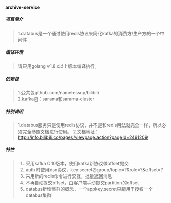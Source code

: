 #### archive-service

##### 项目简介
> 1.databus是一个通过使用redis协议来简化kafka的消费方/生产方的一个中间件

##### 编译环境
> 请只用golang v1.8.x以上版本编译执行。  

##### 依赖包
> 1.公共包github.com/namelessup/bilibili  
> 2.kafka包：sarama和sarama-cluster

##### 特别说明
> 1.databus服务只是使用redis协议，并不是和redis用法就完全一样，所以必须完全参照文档进行使用。
> 2.文档地址：http://info.bilibili.co/pages/viewpage.action?pageId=2491209

##### 特性

> 1. 采用kafka 0.10版本，使用kafka新协议做offset提交
> 2. auth 时使用dsn协议，key:secret@group/topic=?&role=?&offset=?
> 3. 采用新的redis命令进行交互，批量返回消息
> 4. 不再自动提交offset，由客户端手动提交partition的offset
> 5. databus新增集群的概念，一个appkey,secret只能用于授权一个databus集群
